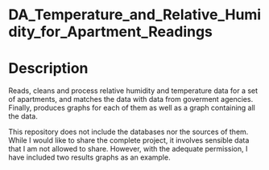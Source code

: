 # DA_Temperature_and_Relative_Humidity_for_Apartment_Readings
# Description
Reads, cleans and process relative humidity and temperature data for a set of apartments, 
and matches the data with data from goverment agencies. Finally, produces graphs for 
each of them as well as a graph containing all the data. 

This repository does not include the databases nor the sources of them. While I would like 
to share the complete project, it involves sensible data that I am
not allowed to share. However, with the adequate permission, I have included two results 
graphs as an example.


